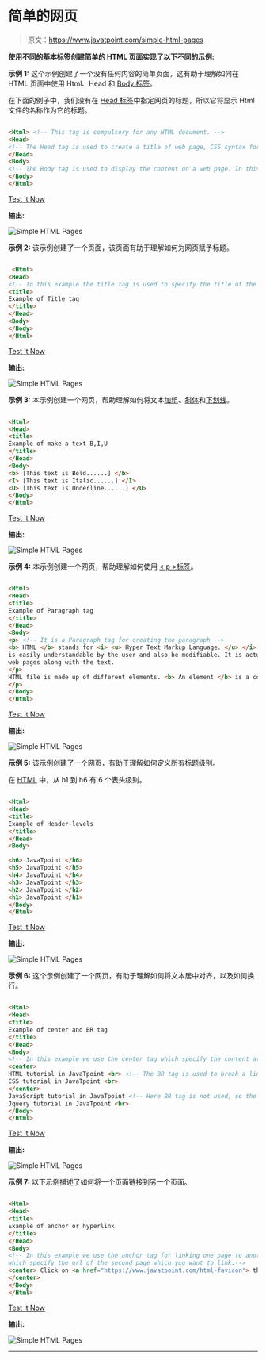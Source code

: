 # 简单的网页

> 原文：<https://www.javatpoint.com/simple-html-pages>

**使用不同的基本标签创建简单的 HTML 页面实现了以下不同的示例:**

**示例 1:** 这个示例创建了一个没有任何内容的简单页面，这有助于理解如何在 HTML 页面中使用 Html、Head 和 [Body 标签](https://www.javatpoint.com/html-body-tag)。

在下面的例子中，我们没有在 [Head 标签](https://www.javatpoint.com/html-head)中指定网页的标题，所以它将显示 Html 文件的名称作为它的标题。

```html

<Html> <!-- This tag is compulsory for any HTML document. --> 
<Head>
<!-- The Head tag is used to create a title of web page, CSS syntax for a web page, and helps in written a JavaScript code. -->
</Head>
<Body>
<!-- The Body tag is used to display the content on a web page. In this example we do not specify any content or any tag, so in output nothing will display on the web page. -->
</Body>
</Html>

```

[Test it Now](https://www.javatpoint.com/oprweb/test.jsp?filename=SimpleHTMLPages1)

**输出:**

![Simple HTML Pages](img/42fc58c54a9faf12a2d87c6b1c31a6cd.png)

**示例 2:** 该示例创建了一个页面，该页面有助于理解如何为网页赋予标题。

```html

 <Html>  
<Head>
<!-- In this example the title tag is used to specify the title of the web page. -->
<title>
Example of Title tag
</title>
</Head>
<Body> 
</Body>
</Html>

```

[Test it Now](https://www.javatpoint.com/oprweb/test.jsp?filename=SimpleHTMLPages2)

**输出:**

![Simple HTML Pages](img/d2da55b3ef231cdaf9c8a71183ce5023.png)

**示例 3:** 本示例创建一个网页，帮助理解如何将文本[加粗](https://www.javatpoint.com/html-strong-tag)、[斜体](https://www.javatpoint.com/html-em-tag)和[下划线](https://www.javatpoint.com/html-u-tag)。

```html

<Html>  
<Head>
<title>
Example of make a text B,I,U
</title>
</Head>
<Body> 
<b> [This text is Bold......] </b>
<I> [This text is Italic......] </I>
<U> [This text is Underline......] </U> 
</Body>
</Html>

```

[Test it Now](https://www.javatpoint.com/oprweb/test.jsp?filename=SimpleHTMLPages3)

**输出:**

![Simple HTML Pages](img/a13accbbdb35ddfdb0619481d0cb8d71.png)

**示例 4:** 本示例创建一个网页，帮助理解如何使用 [< p >标签](https://www.javatpoint.com/html-paragraph)。

```html

<Html>  
<Head>
<title>
Example of Paragraph tag
</title>
</Head>
<Body> 
<p> <!-- It is a Paragraph tag for creating the paragraph -->
<b> HTML </b> stands for <i> <u> Hyper Text Markup Language. </u> </i> It is used to create a web pages and applications. This language 
is easily understandable by the user and also be modifiable. It is actually a Markup language, hence it provides a flexible way for designing the
web pages along with the text. 
</p>
HTML file is made up of different elements. <b> An element </b> is a collection of <i> start tag, end tag, attributes and the text between them</i>. 
</p>
</Body>
</Html>

```

[Test it Now](https://www.javatpoint.com/oprweb/test.jsp?filename=SimpleHTMLPages4)

**输出:**

![Simple HTML Pages](img/61208b6ab6fae244e51f4af56701b4bd.png)

**示例 5:** 该示例创建了一个网页，有助于理解如何定义所有标题级别。

在 [HTML](https://www.javatpoint.com/html-tutorial) 中，从 h1 到 h6 有 6 个表头级别。

```html

<Html>  
<Head>
<title>
Example of Header-levels
</title>
</Head>
<Body> 

<h6> JavaTpoint </h6> 
<h5> JavaTpoint </h5>
<h4> JavaTpoint </h4>
<h3> JavaTpoint </h3>
<h2> JavaTpoint </h2>
<h1> JavaTpoint </h1>
</Body>
</Html>

```

[Test it Now](https://www.javatpoint.com/oprweb/test.jsp?filename=SimpleHTMLPages5)

**输出:**

![Simple HTML Pages](img/1eb0e909c51c8d731db2dbe3b09d384f.png)

**示例 6:** 这个示例创建了一个网页，有助于理解如何将文本居中对齐，以及如何换行。

```html

<Html>  
<Head>
<title>
Example of center and BR tag
</title>
</Head>
<Body> 
<!-- In this example we use the center tag which specify the content at centre of the webpage.-->  
<center>
HTML tutorial in JavaTpoint <br> <!-- The BR tag is used to break a line. -->
CSS tutorial in JavaTpoint <br>
</center>
JavaScript tutorial in JavaTpoint <!-- Here BR tag is not used, so the next statement is in continuous with one space after this statement. --> 
Jquery tutorial in JavaTpoint <br>
</Body>
</Html>

```

[Test it Now](https://www.javatpoint.com/oprweb/test.jsp?filename=SimpleHTMLPages6)

**输出:**

![Simple HTML Pages](img/117cdc6d9ed799cf0f7637a3d8a65ff2.png)

**示例 7:** 以下示例描述了如何将一个页面链接到另一个页面。

```html

<Html>  
<Head>
<title>
Example of anchor or hyperlink
</title>
</Head>
<Body> 
<!-- In this example we use the anchor tag for linking one page to another by using the href attribute 
which specify the url of the second page which you want to link.-->  
<center> Click on <a href="https://www.javatpoint.com/html-favicon"> this link </a> for reading about HTML favicon in JavaTpoint. 
</center>
</Body>
</Html>

```

[Test it Now](https://www.javatpoint.com/oprweb/test.jsp?filename=SimpleHTMLPages7)

**输出:**

![Simple HTML Pages](img/32cdd2c145d243ddd0c68d9370180426.png)

* * *